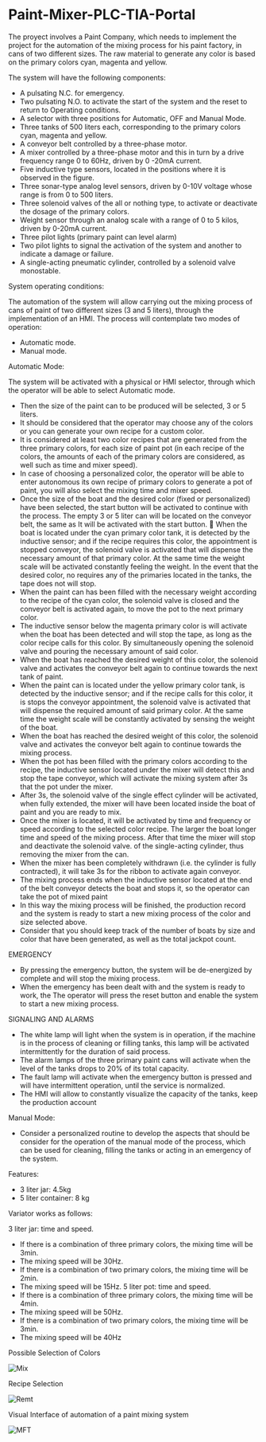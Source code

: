 # Paint-Mixer-PLC-TIA-Portal
The proyect involves a Paint Company, which needs to implement the project for the automation of the
mixing process for his paint factory, in cans of two different sizes.
The raw material to generate any color is based on the primary colors cyan,
magenta and yellow.

The system will have the following components:

* A pulsating N.C. for emergency.
* Two pulsating N.O. to activate the start of the system and the reset to return to
Operating conditions.
* A selector with three positions for Automatic, OFF and Manual Mode.
* Three tanks of 500 liters each, corresponding to the primary colors
cyan, magenta and yellow.
* A conveyor belt controlled by a three-phase motor.
* A mixer controlled by a three-phase motor and this in turn by a drive
frequency range 0 to 60Hz, driven by 0 -20mA current.
* Five inductive type sensors, located in the positions where it is observed
in the figure.
* Three sonar-type analog level sensors, driven by 0-10V voltage
whose range is from 0 to 500 liters.
* Three solenoid valves of the all or nothing type, to activate or deactivate the dosage
of the primary colors.
* Weight sensor through an analog scale with a range of 0 to 5 kilos,
driven by 0-20mA current.
* Three pilot lights (primary paint can level alarm)
* Two pilot lights to signal the activation of the system and another to indicate a
damage or failure.
* A single-acting pneumatic cylinder, controlled by a solenoid valve
monostable.

System operating conditions:

The automation of the system will allow carrying out the mixing process of cans
of paint of two different sizes (3 and 5 liters), through the implementation of
an HMI.
The process will contemplate two modes of operation:

* Automatic mode.
* Manual mode.

Automatic Mode:

The system will be activated with a physical or HMI selector, through which the
operator will be able to select Automatic mode.
* Then the size of the paint can to be produced will be selected, 3 or 5 liters.
* It should be considered that the operator may choose any of the colors
or you can generate your own recipe for a custom color.
* It is considered at least two color recipes that are generated from the three
primary colors, for each size of paint pot (in each recipe of the
colors, the amounts of each of the primary colors are considered, as well
such as time and mixer speed).
* In case of choosing a personalized color, the operator will be able to enter
autonomous its own recipe of primary colors to generate a pot of paint,
you will also select the mixing time and mixer speed.
* Once the size of the boat and the desired color (fixed or personalized) have been selected,
the start button will be activated to continue with the process.
The empty 3 or 5 liter can will be located on the conveyor belt, the same as
It will be activated with the start button.
 When the boat is located under the cyan primary color tank, it is detected
by the inductive sensor; and if the recipe requires this color, the appointment is stopped
conveyor, the solenoid valve is activated that will dispense the necessary amount
of that primary color. At the same time the weight scale will be activated
constantly feeling the weight. In the event that the desired color, no
requires any of the primaries located in the tanks, the tape does not
will stop.
* When the paint can has been filled with the necessary weight according to the recipe of the
cyan color, the solenoid valve is closed and the conveyor belt is activated
again, to move the pot to the next primary color.
* The inductive sensor below the magenta primary color is
will activate when the boat has been detected and will stop the tape, as long as
the color recipe calls for this color. By simultaneously opening the solenoid valve and
pouring the necessary amount of said color.
* When the boat has reached the desired weight of this color, the
solenoid valve and activates the conveyor belt again to continue towards
the next tank of paint.
* When the paint can is located under the yellow primary color tank,
is detected by the inductive sensor; and if the recipe calls for this color, it is
stops the conveyor appointment, the solenoid valve is activated that will dispense the
required amount of said primary color. At the same time the weight scale will be
constantly activated by sensing the weight of the boat.
* When the boat has reached the desired weight of this color, the
solenoid valve and activates the conveyor belt again to continue towards
the mixing process.
* When the pot has been filled with the primary colors according to the recipe,
the inductive sensor located under the mixer will detect this and stop the tape
conveyor, which will activate the mixing system after 3s that the
pot under the mixer.
* After 3s, the solenoid valve of the single effect cylinder will be activated, when
fully extended, the mixer will have been located inside the boat
of paint and you are ready to mix.
* Once the mixer is located, it will be activated by time and frequency or
speed according to the selected color recipe. The larger the boat
longer time and speed of the mixing process.
After that time the mixer will stop and deactivate the solenoid valve.
of the single-acting cylinder, thus removing the mixer from the can.
* When the mixer has been completely withdrawn (i.e. the cylinder is
fully contracted), it will take 3s for the ribbon to activate again
conveyor.
* The mixing process ends when the inductive sensor located at the end of the belt
conveyor detects the boat and stops it, so the operator can take the
pot of mixed paint
* In this way the mixing process will be finished, the
production record and the system is ready to start a new
mixing process of the color and size selected above.
* Consider that you should keep track of the number of boats by size and color
that have been generated, as well as the total jackpot count.

EMERGENCY

* By pressing the emergency button, the system will be de-energized by
complete and will stop the mixing process.
* When the emergency has been dealt with and the system is ready to work, the
The operator will press the reset button and enable the system to start a new
mixing process.

SIGNALING AND ALARMS

* The white lamp will light when the system is in
operation, if the machine is in the process of cleaning or filling
tanks, this lamp will be activated intermittently for the duration of said
process.
* The alarm lamps of the three primary paint cans will activate when
the level of the tanks drops to 20% of its total capacity.
* The fault lamp will activate when the emergency button is pressed
and will have intermittent operation, until the service is normalized.
* The HMI will allow to constantly visualize the capacity of the tanks, keep the
production account

Manual Mode:

* Consider a personalized routine to develop the aspects that should be
consider for the operation of the manual mode of the process, which can be
used for cleaning, filling the tanks or acting in an emergency of the
system.

Features:

* 3 liter jar: 4.5kg
* 5 liter container: 8 kg

Variator works as follows:

3 liter jar: time and speed.
* If there is a combination of three primary colors, the mixing time will be
3min.
* The mixing speed will be 30Hz.
* If there is a combination of two primary colors, the mixing time will be
2min.
* The mixing speed will be 15Hz.
5 liter pot: time and speed.
* If there is a combination of three primary colors, the mixing time will be
4min.
* The mixing speed will be 50Hz.
* If there is a combination of two primary colors, the mixing time will be
3min.
* The mixing speed will be 40Hz

Possible Selection of Colors

![Mix](https://github.com/Picardo31/Paint-Mixer-PLC-TIA-Portal/assets/70179309/c9cceb7e-f9a4-4c8b-81ef-aed835e87dd5)

Recipe Selection

![Remt](https://github.com/Picardo31/Paint-Mixer-PLC-TIA-Portal/assets/70179309/bce59e8e-56b8-4e49-8123-d81446bb607c)

Visual Interface of automation of a paint mixing system

![MFT](https://github.com/Picardo31/Paint-Mixer-PLC-TIA-Portal/assets/70179309/5ebe6f15-da13-4f3c-8cfe-1047a702aab6)
